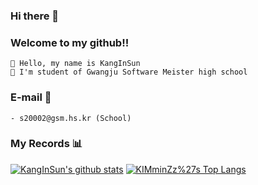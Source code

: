 ### Hi there 👋

### Welcome to my github!!
```
🙌 Hello, my name is KangInSun
🏫 I'm student of Gwangju Software Meister high school
```

### E-mail :love_letter:
```
- s20002@gsm.hs.kr (School)
```

### My Records :bar_chart: 
[![KangInSun's github stats](https://github-readme-stats.vercel.app/api?username=KangInSun)](https://github.com/anuraghazra/github-readme-stats)
   [![KIMminZz%27s Top Langs](https://github-readme-stats.vercel.app/api/top-langs/?username=KangInSun&layout=compact)](https://github.com/anuraghazra/github-readme-stats)
